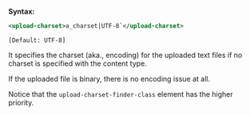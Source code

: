 **Syntax:**

```xml
<upload-charset>a_charset|UTF-8`</upload-charset>
```

`[Default: UTF-8]`

It specifies the charset (aka., encoding) for the uploaded text files if
no charset is specified with the content type.

If the uploaded file is binary, there is no encoding issue at all.

Notice that the `upload-charset-finder-class` element has the higher
priority.


